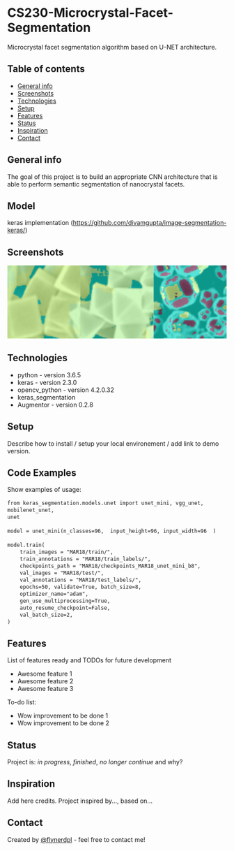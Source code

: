 # CS230-Microcrystal-Facet-Segmentation
Microcrystal facet segmentation algorithm based on U-NET architecture.

## Table of contents
* [General info](#general-info)
* [Screenshots](#screenshots)
* [Technologies](#technologies)
* [Setup](#setup)
* [Features](#features)
* [Status](#status)
* [Inspiration](#inspiration)
* [Contact](#contact)

## General info
The goal of this project is to build an appropriate CNN architecture that is able to perform semantic segmentation of nanocrystal facets. 

## Model
keras implementation (https://github.com/divamgupta/image-segmentation-keras/)
## Screenshots
![Example screenshot](predictions2.png)

## Technologies
* python - version 3.6.5
* keras - version 2.3.0
* opencv_python - version 4.2.0.32
* keras_segmentation 
* Augmentor - version 0.2.8

## Setup
Describe how to install / setup your local environement / add link to demo version.

## Code Examples
Show examples of usage:
```
from keras_segmentation.models.unet import unet_mini, vgg_unet, mobilenet_unet, 
unet

model = unet_mini(n_classes=96,  input_height=96, input_width=96  )

model.train(
    train_images = "MAR18/train/",
    train_annotations = "MAR18/train_labels/",
    checkpoints_path = "MAR18/checkpoints_MAR18_unet_mini_b8",
    val_images = "MAR18/test/",
    val_annotations = "MAR18/test_labels/",
    epochs=50, validate=True, batch_size=8, 
    optimizer_name="adam",
    gen_use_multiprocessing=True,
    auto_resume_checkpoint=False,
    val_batch_size=2,
)
```

## Features
List of features ready and TODOs for future development
* Awesome feature 1
* Awesome feature 2
* Awesome feature 3

To-do list:
* Wow improvement to be done 1
* Wow improvement to be done 2

## Status
Project is: _in progress_, _finished_, _no longer continue_ and why?

## Inspiration
Add here credits. Project inspired by..., based on...

## Contact
Created by [@flynerdpl](https://www.flynerd.pl/) - feel free to contact me!
